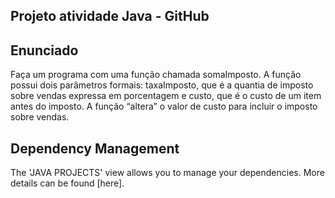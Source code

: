 ## Projeto atividade Java - GitHub

## Enunciado

Faça um programa com uma função chamada somaImposto. A função possui dois parâmetros formais: taxaImposto, que é a quantia de imposto sobre vendas expressa em porcentagem e custo, que é o custo de um item antes do imposto. A função “altera” o valor de custo para incluir o imposto sobre vendas.

## Dependency Management
The 'JAVA PROJECTS' view allows you to manage your dependencies. More details can be found [here].
